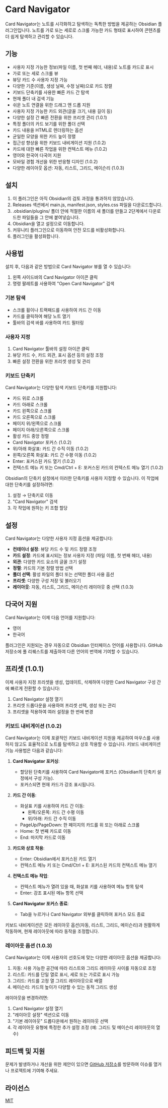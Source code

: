 # Card Navigator

Card Navigator는 노트를 시각화하고 탐색하는 독특한 방법을 제공하는 Obsidian 플러그인입니다. 노트를 가로 또는 세로로 스크롤 가능한 카드 형태로 표시하여 콘텐츠를 더 쉽게 탐색하고 관리할 수 있습니다.

## 기능

- 사용자 지정 가능한 정보(파일 이름, 첫 번째 헤더, 내용)로 노트를 카드로 표시
- 가로 또는 세로 스크롤 뷰
- 뷰당 카드 수 사용자 지정 가능
- 다양한 기준(이름, 생성 날짜, 수정 날짜)으로 카드 정렬
- 키보드 단축키를 사용한 빠른 카드 간 탐색
- 현재 폴더 내 검색 기능
- 쉬운 노트 연결을 위한 드래그 앤 드롭 지원
- 사용자 지정 가능한 카드 외관(글꼴 크기, 내용 길이 등)
- 다양한 설정 간 빠른 전환을 위한 프리셋 관리 (1.0.1)
- 특정 폴더의 카드 보기를 위한 폴더 선택
- 카드 내용을 HTML로 렌더링하는 옵션
- 균일한 모양을 위한 카드 높이 정렬
- 접근성 향상을 위한 키보드 내비게이션 지원 (1.0.2)
- 카드에 대한 빠른 작업을 위한 컨텍스트 메뉴 (1.0.2)
- 영어와 한국어 다국어 지원
- 모바일 경험 개선을 위한 반응형 디자인 (1.0.2)
- 다양한 레이아웃 옵션: 자동, 리스트, 그리드, 메이슨리 (1.0.3)

## 설치

1. 이 플러그인은 아직 Obsidian의 검토 과정을 통과하지 않았습니다.
2. Releases 섹션에서 main.js, manifest.json, styles.css 파일을 다운로드합니다.
3. .obsidian/plugins/ 폴더 안에 적절한 이름의 새 폴더를 만들고 2단계에서 다운로드한 파일들을 그 안에 붙여넣습니다.
4. Obsidian을 열고 설정으로 이동합니다.
5. 커뮤니티 플러그인으로 이동하여 안전 모드를 비활성화합니다.
6. 플러그인을 활성화합니다.

## 사용법

설치 후, 다음과 같은 방법으로 Card Navigator 뷰를 열 수 있습니다:

1. 왼쪽 사이드바의 Card Navigator 아이콘 클릭
2. 명령 팔레트를 사용하여 "Open Card Navigator" 검색

### 기본 탐색

- 스크롤 휠이나 트랙패드를 사용하여 카드 간 이동
- 카드를 클릭하여 해당 노트 열기
- 툴바의 검색 바를 사용하여 카드 필터링

### 사용자 지정

1. Card Navigator 툴바의 설정 아이콘 클릭
2. 뷰당 카드 수, 카드 외관, 표시 옵션 등의 설정 조정
3. 빠른 설정 전환을 위한 프리셋 생성 및 관리

### 키보드 단축키

Card Navigator는 다양한 탐색 키보드 단축키를 지원합니다:

- 카드 위로 스크롤
- 카드 아래로 스크롤
- 카드 왼쪽으로 스크롤
- 카드 오른쪽으로 스크롤
- 페이지 위/왼쪽으로 스크롤
- 페이지 아래/오른쪽으로 스크롤
- 활성 카드 중앙 정렬
- Card Navigator 포커스 (1.0.2)
- 위/아래 화살표: 카드 간 수직 이동 (1.0.2)
- 왼쪽/오른쪽 화살표: 카드 간 수평 이동 (1.0.2)
- Enter: 포커스된 카드 열기 (1.0.2)
- 컨텍스트 메뉴 키 또는 Cmd/Ctrl + E: 포커스된 카드의 컨텍스트 메뉴 열기 (1.0.2)

Obsidian의 단축키 설정에서 이러한 단축키를 사용자 지정할 수 있습니다. 이 작업에 대한 단축키를 설정하려면:

1. 설정 → 단축키로 이동
2. "Card Navigator" 검색
3. 각 작업에 원하는 키 조합 할당

## 설정

Card Navigator는 다양한 사용자 지정 옵션을 제공합니다:

- **컨테이너 설정**: 뷰당 카드 수 및 카드 정렬 조정
- **카드 설정**: 카드에 표시되는 정보 사용자 지정 (파일 이름, 첫 번째 헤더, 내용)
- **외관**: 다양한 카드 요소의 글꼴 크기 설정
- **정렬**: 카드의 기본 정렬 방법 선택
- **폴더 선택**: 활성 파일의 폴더 또는 선택한 폴더 사용 옵션
- **프리셋**: 다양한 구성 저장 및 불러오기
- **레이아웃**: 자동, 리스트, 그리드, 메이슨리 레이아웃 중 선택 (1.0.3)

## 다국어 지원

Card Navigator는 이제 다음 언어를 지원합니다:

- 영어
- 한국어

플러그인은 지원되는 경우 자동으로 Obsidian 인터페이스 언어를 사용합니다. GitHub 저장소에 풀 리퀘스트를 제출하여 다른 언어의 번역에 기여할 수 있습니다.

## 프리셋 (1.0.1)

이제 사용자 지정 프리셋을 생성, 업데이트, 삭제하여 다양한 Card Navigator 구성 간에 빠르게 전환할 수 있습니다:

1. Card Navigator 설정 열기
2. 프리셋 드롭다운을 사용하여 프리셋 선택, 생성 또는 관리
3. 프리셋을 적용하여 여러 설정을 한 번에 변경

### 키보드 내비게이션 (1.0.2)

Card Navigator는 이제 포괄적인 키보드 내비게이션 지원을 제공하여 마우스를 사용하지 않고도 효율적으로 노트를 탐색하고 상호 작용할 수 있습니다. 키보드 내비게이션 기능 사용법은 다음과 같습니다:

1. **Card Navigator 포커싱**:
   - 할당된 단축키를 사용하여 Card Navigator에 포커스 (Obsidian의 단축키 설정에서 구성 가능).
   - 포커스되면 현재 카드가 강조 표시됩니다.

2. **카드 간 이동**:
   - 화살표 키를 사용하여 카드 간 이동:
     - 왼쪽/오른쪽: 카드 간 수평 이동
     - 위/아래: 카드 간 수직 이동
   - PageUp/PageDown: 한 페이지의 카드를 위 또는 아래로 스크롤
   - Home: 첫 번째 카드로 이동
   - End: 마지막 카드로 이동

3. **카드와 상호 작용**:
   - Enter: Obsidian에서 포커스된 카드 열기
   - 컨텍스트 메뉴 키 또는 Cmd/Ctrl + E: 포커스된 카드의 컨텍스트 메뉴 열기

4. **컨텍스트 메뉴 작업**:
   - 컨텍스트 메뉴가 열려 있을 때, 화살표 키를 사용하여 메뉴 항목 탐색
   - Enter: 강조 표시된 메뉴 항목 선택

5. **Card Navigator 포커스 종료**:
   - Tab을 누르거나 Card Navigator 외부를 클릭하여 포커스 모드 종료

키보드 내비게이션은 모든 레이아웃 옵션(자동, 리스트, 그리드, 메이슨리)과 원활하게 작동하며, 현재 레이아웃에 따라 동작을 조정합니다.

### 레이아웃 옵션 (1.0.3)

Card Navigator는 이제 사용자의 선호도에 맞는 다양한 레이아웃 옵션을 제공합니다:

1. 자동: 사용 가능한 공간에 따라 리스트와 그리드 레이아웃 사이를 자동으로 조정
2. 리스트: 카드를 단일 열로 표시, 세로 또는 가로로 표시 가능
3. 그리드: 카드를 고정 열 그리드 레이아웃으로 배열
4. 메이슨리: 카드의 높이가 다양할 수 있는 동적 그리드 생성

레이아웃을 변경하려면:

1. Card Navigator 설정 열기
2. "레이아웃 설정" 섹션으로 이동
3. "기본 레이아웃" 드롭다운에서 원하는 레이아웃 선택
4. 각 레이아웃 유형에 특정한 추가 설정 조정 (예: 그리드 및 메이슨리 레이아웃의 열 수)

## 피드백 및 지원

문제가 발생하거나 개선을 위한 제안이 있으면 [GitHub 저장소](https://github.com/wakeyi-git/obsidian-card-navigator-plugin)를 방문하여 이슈를 열거나 프로젝트에 기여해 주세요.

## 라이선스

[MIT](LICENSE)
